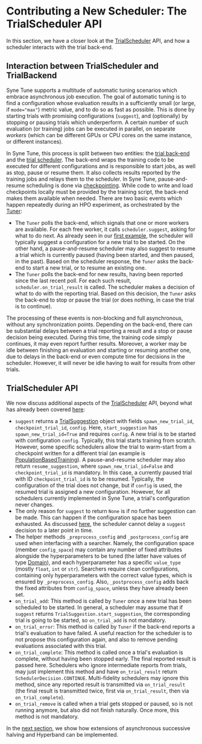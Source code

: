 # Contributing a New Scheduler: The TrialScheduler API

In this section, we have a closer look at the
[TrialScheduler](../../../syne_tune/optimizer/scheduler.py#L94) API, and how a
scheduler interacts with the trial back-end.


## Interaction between TrialScheduler and TrialBackend

Syne Tune supports a multitude of automatic tuning scenarios which embrace
asynchronous job execution. The goal of automatic tuning is to find a
configuration whose evaluation results in a sufficiently small (or large,
if `mode="max"`) metric value, and to do so as fast as possible. This is
done by starting trials with promising configurations (`suggest`), and
(optionally) by stopping or pausing trials which underperform. A certain
number of such evaluation (or training) jobs can be executed in parallel,
on separate *workers* (which can be different GPUs or CPU cores on the
same instance, or different instances).

In Syne Tune, this process is split between two entities: the
[trial back-end](../../command_line.md#different-back-ends) and the
[trial scheduler](../../schedulers.md). The back-end wraps the training code to
be executed for different configurations and is responsible to start jobs, as
well as stop, pause or resume them. It also collects results reported by
the training jobs and relays them to the scheduler. In Syne Tune,
pause-and-resume scheduling is done via
[checkpointing](../../benchmarks.md#checkpointing). While code to write and
load checkpoints locally must be provided by the training script, the
back-end makes them available when needed. There are two basic events which
happen repeatedly during an HPO experiment, as orchestrated by the
[Tuner](../../../syne_tune/tuner.py#L40):
* The `Tuner` polls the back-end, which signals that one or more workers are
  available. For each free worker, it calls `scheduler.suggest`, asking for
  what to do next. As already seen in our
  [first example](first_example.md#first-example), the scheduler will typically
  suggest a configuration for a new trial to be started. On the other hand,
  a pause-and-resume scheduler may also suggest to resume a trial which is
  currently paused (having been started, and then paused, in the past). Based
  on the scheduler response, the `Tuner` asks the back-end to start a new
  trial, or to resume an existing one.
* The `Tuner` polls the back-end for new results, having been reported since
  the last recent poll. For each such result, `scheduler.on_trial_result` is
  called. The scheduler makes a decision of what to do with the reporting trial.
  Based on this decision, the `Tuner` asks the back-end to stop or pause the
  trial (or does nothing, in case the trial is to continue).

The processing of these events is non-blocking and full asynchronous, without
any synchronization points. Depending on the back-end, there can be substantial
delays between a trial reporting a result and a stop or pause decision being
executed. During this time, the training code simply continues, it may even
report further results. Moreover, a worker may be idle between finishing an
evaluation and starting or resuming another one, due to delays in the back-end
or even compute time for decisions in the scheduler. However, it will never be
idle having to wait for results from other trials.


## TrialScheduler API

We now discuss additional aspects of the
[TrialScheduler](../../../syne_tune/optimizer/scheduler.py#L94) API, beyond what
has already been covered [here](first_example.md#first-example):
* `suggest` returns a
  [TrialSuggestion](../../../syne_tune/optimizer/scheduler.py#L30) object with
  fields `spawn_new_trial_id`, `checkpoint_trial_id`, `config`. Here,
  `start_suggestion` has `spawn_new_trial_id=True` and requires `config`. A
  new trial is to be started with configuration `config`. Typically, this
  trial starts training from scratch. However, some specific schedulers
  allow the trial to warm-start from a checkpoint written for a different
  trial (an example is
  [PopulationBasedTraining](../../../syne_tune/optimizer/schedulers/pbt.py#L78)).
  A pause-and-resume scheduler may also return `resume_suggestion`, where
  `spawn_new_trial_id=False` and `checkpoint_trial_id` is mandatory. In this
  case, a currently paused trial with ID `checkpoint_trial_id` is to be
  resumed. Typically, the configuration of the trial does not change, but if
  `config` is used, the resumed trial is assigned a new configuration.
  However, for all schedulers currently implemented in Syne Tune, a trial's
  configuration never changes.
* The only reason for `suggest` to return `None` is if no further suggestion can
  be made. This can happen if the configuration space has been exhausted.
  As discussed [here](first_example.md#asynchronous-job-execution), the
  scheduler cannot delay a `suggest` decision to a later point in time.
* The helper methods `_preprocess_config` and `_postprocess_config` are used
  when interfacing with a searcher. Namely, the configuration space (member
  `config_space`) may contain any number of fixed attributes alongside the
  hyperparameters to be tuned (the latter have values of type
  [Domain](../../../syne_tune/config_space.py#L30)), and each hyperparameter has
  a specific `value_type` (mostly `float`, `int` or `str`). Searchers require
  clean configurations, containing only hyperparameters with the correct
  value types, which is ensured by `_preprocess_config`. Also,
  `_postprocess_config` adds back the fixed attributes from `config_space`,
  unless they have already been set.
* `on_trial_add`: This method is called by `Tuner` once a new trial has been
  scheduled to be started. In general, a scheduler may assume that if
  `suggest` returns `TrialSuggestion.start_suggestion`, the corresponding
  trial is going to be started, so `on_trial_add` is not mandatory.
* `on_trial_error`: This method is called by `Tuner` if the back-end reports
  a trial's evaluation to have failed. A useful reaction for the scheduler is
  to not propose this configuration again, and also to remove pending
  evaluations associated with this trial.
* `on_trial_complete`: This method is called once a trial's evaluation is
  complete, without having been stopped early. The final reported result is
  passed here. Schedulers who ignore intermediate reports from trials, may
  just implement this method and have `on_trial_result` return
  `SchedulerDecision.CONTINUE`. Multi-fidelity schedulers may ignore this
  method, since any reported result is transmitted via `on_trial_result`
  (the final result is transmitted twice, first via `on_trial_result`, then
  via `on_trial_complete`).
* `on_trial_remove` is called when a trial gets stopped or paused, so is not
  running anymore, but also did not finish naturally. Once more, this method
  is not mandatory.


In the [next section](extend_async_hb.md), we show how extensions of
asynchronous successive halving and Hyperband can be implemented.
